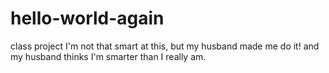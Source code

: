 # hello-world-again
class project
I'm not that smart at this, but my husband made me do it!
and my husband thinks I'm smarter than I really am.

